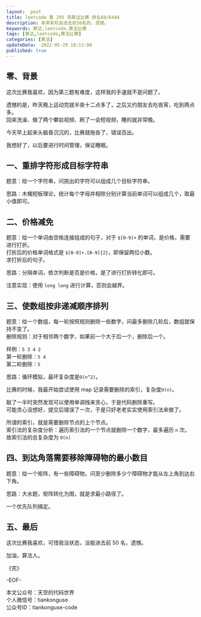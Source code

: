 ```yaml
---   
layout:  post  
title: leetcode 第 295 场算法比赛 排名68/6444   
description: 本来有机会进去前50名的，遗憾。  
keywords: 算法,leetcode,算法比赛  
tags: [算法,leetcode,算法比赛]    
categories: [算法]  
updateData:  2022-05-29 18:13:00  
published: true  
---  
```



## 零、背景  


这次比赛我喜欢，因为第三题有难度，这样我的手速就不是问题了。  


遗憾的是，昨天晚上运动完就半夜十二点多了，之后又约朋友去吃夜宵，吃到两点多。  
回来洗澡、做了两个攀岩视频、刷了一会短视频，睡的就非常晚。  


今天早上起来头脑昏沉沉的，比赛就拖沓了，错误百出。  


我想好了，以后要进行时间管理，保证睡眠。  


## 一、重排字符形成目标字符串  


题意：给一个字符串，问挑出的字符可以组成几个目标字符串。  


思路：木桶短板理论，统计每个字母并相除分别计算当前单词可以组成几个，取最小值即可。  


## 二、价格减免  


题意：给一个单词由空格连接组成的句子，对于 `$[0-9]+` 的单词，是价格，需要进行打折。  
打折后的价格单词格式是 `$[0-9]+.[0-9]{2}`，即保留两位小数。  
求打折后的句子。  


思路：分隔单词，依次判断是否是价格，是了进行打折转化即可。  


注意实现：使用 `long long` 进行计算，否则会越界。  


## 三、使数组按非递减顺序排列  


题意：给一个数组，每一轮按照规则删除一些数字，问最多删除几轮后，数组就保持不变了。  
删除规则：对于相邻两个数字，如果前一个大于后一个，删除后一个。  


样例：`5 3 4 2`   
第一轮删除：`5 4`  
第二轮删除：`5`  


思路：循环模拟，最坏复杂度是`O(n^2)`。  


比赛的时候，我最开始尝试使用 map 记录需要删除的索引，复杂度`O(n)`。  



敲了一半时突然发现可以使用单调栈来贪心，于是代码删除重写。  
可能贪心没想好，提交后错误了一次，于是只好老老实实使用索引法来做了。  


所谓的索引，就是需要删除节点的上个节点。  
索引法的复杂度分析：遍历索引法的一个节点就删除一个数字，最多遍历 `n` 次。  
故索引法的总复杂度为 `O(n)`  





## 四、到达角落需要移除障碍物的最小数目


题意：给一个矩阵，有一些障碍物，问至少删除多少个障碍物才能从左上角到达右下角。  


思路：大水题，矩阵转化为图，就是求最小路径了。  


一个优先队列搞定。  


## 五、最后  


这次比赛我喜欢，可惜我没状态，没能进去前 50 名，遗憾。  


加油，算法人。  


《完》  


-EOF-  



本文公众号：天空的代码世界  
个人微信号：tiankonguse  
公众号ID：tiankonguse-code  
  

